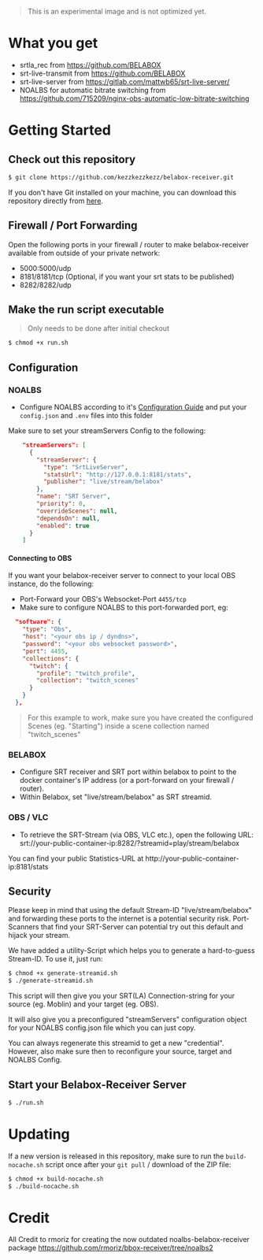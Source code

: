 > This is an experimental image and is not optimized yet.

# What you get

- srtla_rec from https://github.com/BELABOX
- srt-live-transmit from https://github.com/BELABOX
- srt-live-server from https://gitlab.com/mattwb65/srt-live-server/
- NOALBS for automatic bitrate switching from https://github.com/715209/nginx-obs-automatic-low-bitrate-switching

# Getting Started

## Check out this repository

```sh
$ git clone https://github.com/kezzkezzkezz/belabox-receiver.git
```

If you don't have Git installed on your machine, you can download this repository directly from [here](https://github.com/kezzkezzkezz/belabox-receiver/archive/refs/heads/main.zip).

## Firewall / Port Forwarding
Open the following ports in your firewall / router to make belabox-receiver available from outside of your private network:

- 5000:5000/udp
- 8181/8181/tcp (Optional, if you want your srt stats to be published)
- 8282/8282/udp

## Make the run script executable

> Only needs to be done after initial checkout

```sh
$ chmod +x run.sh
```

## Configuration

### NOALBS
- Configure NOALBS according to it's [Configuration Guide](https://github.com/NOALBS/nginx-obs-automatic-low-bitrate-switching?tab=readme-ov-file#configure-noalbs) and put your `config.json` and `.env` files into this folder

Make sure to set your streamServers Config to the following:

```json
    "streamServers": [
      {
        "streamServer": {
          "type": "SrtLiveServer",
          "statsUrl": "http://127.0.0.1:8181/stats",
          "publisher": "live/stream/belabox"
        },
        "name": "SRT Server",
        "priority": 0,
        "overrideScenes": null,
        "dependsOn": null,
        "enabled": true
      }
    ]
```

#### Connecting to OBS
If you want your belabox-receiver server to connect to your local OBS instance, do the following:

- Port-Forward your OBS's Websocket-Port `4455/tcp`
- Make sure to configure NOALBS to this port-forwarded port, eg:
```json
  "software": {
    "type": "Obs",
    "host": "<your obs ip / dyndns>",
    "password": "<your obs websocket password>",
    "port": 4455,
    "collections": {
      "twitch": {
        "profile": "twitch_profile",
        "collection": "twitch_scenes"
      }
    }
  },
```

> For this example to work, make sure you have created the configured Scenes (eg. "Starting") inside a scene collection named "twitch_scenes"

### BELABOX
- Configure SRT receiver and SRT port within belabox to point to the docker container's IP address (or a port-forward on your firewall / router).
- Within Belabox, set "live/stream/belabox" as SRT streamid.

### OBS / VLC
- To retrieve the SRT-Stream (via OBS, VLC etc.), open the following URL: srt://your-public-container-ip:8282/?streamid=play/stream/belabox

You can find your public Statistics-URL at http://your-public-container-ip:8181/stats

## Security

Please keep in mind that using the default Stream-ID "live/stream/belabox" and forwarding these ports to the internet is a potential security risk. Port-Scanners that find your SRT-Server can potential try out this default and hijack your stream.

We have added a utility-Script which helps you to generate a hard-to-guess Stream-ID. To use it, just run:

```sh
$ chmod +x generate-streamid.sh
$ ./generate-streamid.sh
```

This script will then give you your SRT(LA) Connection-string for your source (eg. Moblin) and your target (eg. OBS).

It will also give you a preconfigured "streamServers" configuration object for your NOALBS config.json file which you can just copy.

You can always regenerate this streamid to get a new "credential". However, also make sure then to reconfigure your source, target and NOALBS Config.

## Start your Belabox-Receiver Server

```sh
$ ./run.sh
```

# Updating

If a new version is released in this repository, make sure to run the `build-nocache.sh` script once after your `git pull` / download of the ZIP file:

```sh
$ chmod +x build-nocache.sh
$ ./build-nocache.sh
```

# Credit

All Credit to rmoriz for creating the now outdated noalbs-belabox-receiver package https://github.com/rmoriz/bbox-receiver/tree/noalbs2
